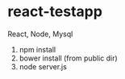 # react-testapp
React, Node, Mysql

1. npm install
2. bower install (from public dir)
3. node server.js
